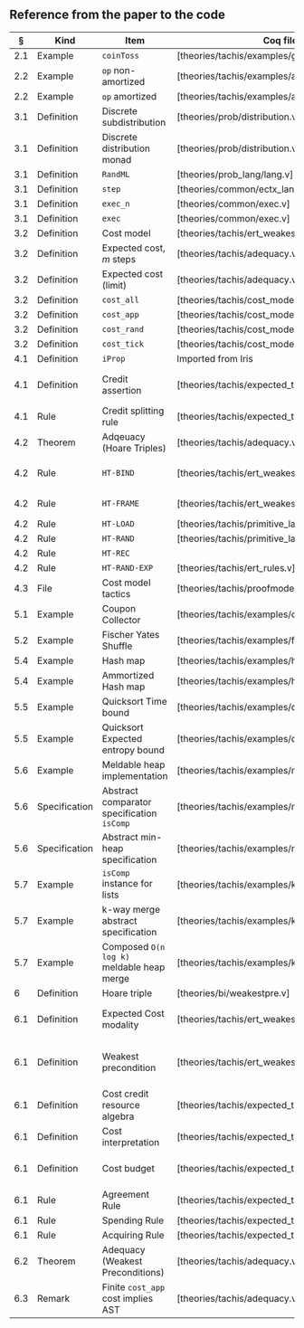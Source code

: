 ## Reference from the paper to the code

| §   | Kind          | Item                                       | Coq file                                     | Name                                                 | Note                                                                     |
|-----|---------------|--------------------------------------------|----------------------------------------------|------------------------------------------------------|--------------------------------------------------------------------------|
| 2.1 | Example       | ``coinToss``                               | [theories/tachis/examples/geometric.v]       | `geo`                                                |                                                                          |
| 2.2 | Example       | ``op`` non-amortized                       | [theories/tachis/examples/amortized.v]       | `wp_op_ert  `                                        |                                                                          |
| 2.2 | Example       | ``op`` amortized                           | [theories/tachis/examples/amortized.v]       | `wp_op_n_aert `                                      |                                                                          |
| 3.1 | Definition    | Discrete subdistribution                   | [theories/prob/distribution.v]               | `distr`                                              |                                                                          |
| 3.1 | Definition    | Discrete distribution monad                | [theories/prob/distribution.v]               | `dbind`, `dret`, etc                                 |                                                                          |
| 3.1 | Definition    | `RandML`                                   | [theories/prob_lang/lang.v]                  | Whole file                                           |                                                                          |
| 3.1 | Definition    | `step`                                     | [theories/common/ectx_language.v]            | `prim_step`                                          |                                                                          |
| 3.1 | Definition    | `exec_n`                                   | [theories/common/exec.v]                     | `exec`                                               |                                                                          |
| 3.1 | Definition    | `exec`                                     | [theories/common/exec.v]                     | `lim_exec_val`                                       |                                                                          |
| 3.2 | Definition    | Cost model                                 | [theories/tachis/ert_weakestpre.v]           | `Costfun`                                            |                                                                          |
| 3.2 | Definition    | Expected cost, $m$ steps                   | [theories/tachis/adequacy.v]                 | `ERT `                                               |                                                                          |
| 3.2 | Definition    | Expected cost (limit)                      | [theories/tachis/adequacy.v]                 | `lim_ERT `                                           |                                                                          |
| 3.2 | Definition    | `cost_all`                                 | [theories/tachis/cost_models.v]              | `CostLanguageCtx_Cost1_prob_lang `                   |                                                                          |
| 3.2 | Definition    | `cost_app`                                 | [theories/tachis/cost_models.v]              | `CostApp`                                            |                                                                          |
| 3.2 | Definition    | `cost_rand`                                | [theories/tachis/cost_models.v]              | `CostEntropy`                                        |                                                                          |
| 3.2 | Definition    | `cost_tick`                                | [theories/tachis/cost_models.v]              | `CostTick`                                           |                                                                          |
| 4.1 | Definition    | `iProp`                                    | Imported from Iris                           | `iProp`                                              |                                                                          |
| 4.1 | Definition    | Credit assertion                           | [theories/tachis/expected_time_credits.v]    | `ec`                                                 | `⧖ x` is notation in our development for `$ x`                           |
| 4.1 | Rule          | Credit splitting rule                      | [theories/tachis/expected_time_credits.v]    | `etc_split`, `etc_combine`                           |                                                                          |
| 4.2 | Theorem       | Adqeuacy (Hoare Triples)                   | [theories/tachis/adequacy.v]                 | Derivable from `wp_correct_lim `                     |                                                                          |
| 4.2 | Rule          | `HT-BIND`                                  | [theories/tachis/ert_weakestpre.v]           | `ert_wp_bind1`                                       | See also `tac_wp_bind` in `tachis/proofmode.v`                           |
| 4.2 | Rule          | `HT-FRAME`                                 | [theories/tachis/ert_weakestpre.v]           | Derivable from `ert_wp_frame_l` and `ert_wp_frame_r` | See also `frame_ert_wp `                                                 |
| 4.2 | Rule          | `HT-LOAD`                                  | [theories/tachis/primitive_laws.v]           | `wp_load`                                            |                                                                          |
| 4.2 | Rule          | `HT-RAND`                                  | [theories/tachis/primitive_laws.v]           | `wp_rand`                                            |                                                                          |
| 4.2 | Rule          | `HT-REC`                                   |                                              |                                                      |                                                                          |
| 4.2 | Rule          | `HT-RAND-EXP`                              | [theories/tachis/ert_rules.v]                | `wp_couple_rand_adv_comp_strong'`                    |                                                                          |
| 4.3 | File          | Cost model tactics                         | [theories/tachis/proofmode.v]                | Whole file                                           | See eg. `wp_*` tactics                                                   |
| 5.1 | Example       | Coupon Collector                           | [theories/tachis/examples/couponcollector.v] | `wp_coupon_collection `                              |                                                                          |
| 5.2 | Example       | Fischer Yates Shuffle                      | [theories/tachis/examples/fisher_yates.v]    | `wp_fisher_yates `                                   |                                                                          |
| 5.4 | Example       | Hash map                                   | [theories/tachis/examples/hashmap/hashmap.v] | `wp_amortized_hm_insert_new `                        |                                                                          |
| 5.4 | Example       | Ammortized Hash map                        | [theories/tachis/examples/hashmap/hashmap.v] | `wp_hm_insert_new`, `wp_hm_lookup_new `              |                                                                          |
| 5.5 | Example       | Quicksort Time bound                       | [theories/tachis/examples/quicksort.v]       | `qs_time_bound `                                     |                                                                          |
| 5.5 | Example       | Quicksort Expected entropy bound           | [theories/tachis/examples/quicksort.v]       | `qs_ent_bound`                                       |                                                                          |
| 5.6 | Example       | Meldable heap implementation               | [theories/tachis/examples/meldable_heap.v]   | `meld_heap_spec `                                    |                                                                          |
| 5.6 | Specification | Abstract comparator specification `isComp` | [theories/tachis/examples/min_heap_spec.v]   | `comparator`                                         |                                                                          |
| 5.6 | Specification | Abstract min-heap specification            | [theories/tachis/examples/min_heap_spec.v]   | `min_heap`                                           |                                                                          |
| 5.7 | Example       | `isComp` instance for lists                | [theories/tachis/examples/kway_merge.v]      | `Z_list_comparator `                                 |                                                                          |
| 5.7 | Example       | k-way merge abstract specification         | [theories/tachis/examples/kway_merge.v]      | `wp_merge `                                          |                                                                          |
| 5.7 | Example       | Composed `O(n log k)` meldable heap merge  | [theories/tachis/examples/kway_merge.v]      | `wp_meldable_merge `                                 |                                                                          |
| 6   | Definition    | Hoare triple                               | [theories/bi/weakestpre.v]                   | Defined as ``Notations``                             |                                                                          |
| 6.1 | Definition    | Expected Cost modality                     | [theories/tachis/ert_weakestpre.v]           | `ERM `                                               | See `ERM_unfold` for the equation at the start of 6.1                    |
| 6.1 | Definition    | Weakest precondition                       | [theories/tachis/ert_weakestpre.v]           | `ert_wp`                                             | See `ert_wp_unfold `, `ert_wp_pre ` for the equation at the start of 6.1 |
| 6.1 | Definition    | Cost credit resource algebra               | [theories/tachis/expected_time_credits.v]    | `etcGS `                                             |                                                                          |
| 6.1 | Definition    | Cost interpretation                        | [theories/tachis/expected_time_credits.v]    | `etc_supply`                                         |                                                                          |
| 6.1 | Definition    | Cost budget                                | [theories/tachis/expected_time_credits.v]    | `ec`                                                 | `⧖ x` is notation in our development for `$ x`                           |
| 6.1 | Rule          | Agreement Rule                             | [theories/tachis/expected_time_credits.v]    | `etc_supply_bound `                                  |                                                                          |
| 6.1 | Rule          | Spending Rule                              | [theories/tachis/expected_time_credits.v]    | `etc_supply_decrease `                               |                                                                          |
| 6.1 | Rule          | Acquiring Rule                             | [theories/tachis/expected_time_credits.v]    | `etc_supply_increase `                               |                                                                          |
| 6.2 | Theorem       | Adequacy (Weakest Preconditions)           | [theories/tachis/adequacy.v]                 | `wp_correct_lim `                                    |                                                                          |
| 6.3 | Remark        | Finite `cost_app` cost implies AST         | [theories/tachis/adequacy.v]                 | `wp_ERT_ast'`                                        |                                                                          |
